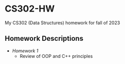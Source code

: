 # CS302-HW
My CS302 (Data Structures) homework for fall of 2023

## Homework Descriptions
- *Homework 1*
    - Review of OOP and C++ principles
